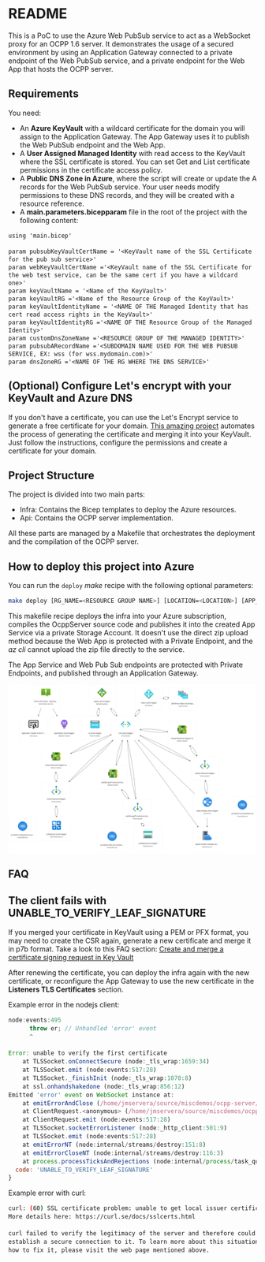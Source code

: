# README

This is a PoC  to use the Azure Web PubSub service to act as a WebSocket proxy for an OCPP 1.6 server. It demonstrates the
usage of a secured environment by using an Application Gateway connected to a private endpoint of the Web PubSub service, and
a private endpoint for the Web App that hosts the OCPP server.

## Requirements

You need:

* An **Azure KeyVault** with a wildcard certificate for the domain you will assign to the Application Gateway. The App Gateway uses it to publish the Web PubSub endpoint and the Web App.
* A **User Assigned Managed Identity** with read access to the KeyVault where the SSL certificate is stored. You can set Get and List certificate permissions in the certificate access policy.
* A **Public DNS Zone in Azure**, where the script will create or update the A records for the Web PubSub service. Your user needs modify permissions to these DNS records, and they will be created with a resource reference.
* A **main.parameters.bicepparam** file in the root of the project with the following content:

```bicep
using 'main.bicep'

param pubsubKeyVaultCertName = '<KeyVault name of the SSL Certificate for the pub sub service>'
param webKeyVaultCertName ='<KeyVault name of the SSL Certificate for the web test service, can be the same cert if you have a wildcard one>'
param keyVaultName = '<Name of the KeyVault>'
param keyVaultRG ='<Name of the Resource Group of the KeyVault>'
param keyVaultIdentityName = '<NAME OF THE Managed Identity that has cert read access rights in the KeyVault>'
param keyVaultIdentityRG ='<NAME OF THE Resource Group of the Managed Identity>'
param customDnsZoneName ='<RESOURCE GROUP OF THE MANAGED IDENTITY>'
param pubsubARecordName ='<SUBDOMAIN NAME USED FOR THE WEB PUBSUB SERVICE, EX: wss (for wss.mydomain.com)>'
param dnsZoneRG ='<NAME OF THE RG WHERE THE DNS SERVICE>'
```

## (Optional) Configure Let's encrypt with your KeyVault and Azure DNS

If you don't have a certificate, you can use the Let's Encrypt service to generate a free certificate for your domain. [This amazing project](https://github.com/shibayan/keyvault-acmebot/wiki/Getting-Started) automates the process of generating the certificate and merging it into your KeyVault. Just follow the instructions, configure the permissions and create a certificate for your domain.

## Project Structure

The project is divided into two main parts:

* Infra: Contains the Bicep templates to deploy the Azure resources.
* Api: Contains the OCPP server implementation.

All these parts are managed by a Makefile that orchestrates the deployment and the compilation of the OCPP server.

## How to deploy this project into Azure

You can run the `deploy` *make* recipe with the following optional parameters:

```bash
make deploy [RG_NAME=<RESOURCE GROUP NAME>] [LOCATION=<LOCATION>] [APP_NAME=<APP NAME>]
```

This makefile recipe deploys the infra into your Azure subscription, compiles the OcppServer source code and publishes it into the created App Service via a private Storage Account. It doesn't use the direct zip upload method because the Web App is protected with a Private Endpoint, and the *az cli* cannot upload the zip file directly to the service.

The App Service and Web Pub Sub endpoints are protected with Private Endpoints, and published through an Application Gateway.

<div style="background-color:white">

![Infra](./img/Architecture.svg)

</div>

## FAQ

## The client fails with UNABLE_TO_VERIFY_LEAF_SIGNATURE

If you merged your certificate in KeyVault using a PEM or PFX format, you may need to create the CSR again, generate a new certificate and merge it in p7b format. Take a look to this FAQ section: [Create and merge a certificate signing request in Key Vault](https://learn.microsoft.com/en-us/azure/key-vault/certificates/create-certificate-signing-request?tabs=azure-portal#faqs)

After renewing the certificate, you can deploy the infra again with the new certificate, or reconfigure the App Gateway to use the new certificate in the **Listeners TLS Certificates** section.

Example error in the nodejs client:

```js
node:events:495
      throw er; // Unhandled 'error' event
      ^

Error: unable to verify the first certificate
    at TLSSocket.onConnectSecure (node:_tls_wrap:1659:34)
    at TLSSocket.emit (node:events:517:28)
    at TLSSocket._finishInit (node:_tls_wrap:1070:8)
    at ssl.onhandshakedone (node:_tls_wrap:856:12)
Emitted 'error' event on WebSocket instance at:
    at emitErrorAndClose (/home/jmservera/source/miscdemos/ocpp-server/client/node_modules/ws/lib/websocket.js:1041:13)
    at ClientRequest.<anonymous> (/home/jmservera/source/miscdemos/ocpp-server/client/node_modules/ws/lib/websocket.js:881:5)
    at ClientRequest.emit (node:events:517:28)
    at TLSSocket.socketErrorListener (node:_http_client:501:9)
    at TLSSocket.emit (node:events:517:28)
    at emitErrorNT (node:internal/streams/destroy:151:8)
    at emitErrorCloseNT (node:internal/streams/destroy:116:3)
    at process.processTicksAndRejections (node:internal/process/task_queues:82:21) {
  code: 'UNABLE_TO_VERIFY_LEAF_SIGNATURE'
}
```

Example error with curl:

```bash
curl: (60) SSL certificate problem: unable to get local issuer certificate
More details here: https://curl.se/docs/sslcerts.html

curl failed to verify the legitimacy of the server and therefore could not
establish a secure connection to it. To learn more about this situation and
how to fix it, please visit the web page mentioned above.
```
